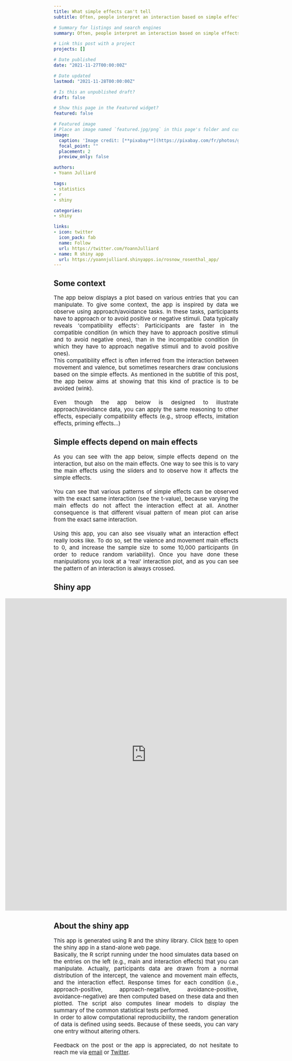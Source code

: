 ```yaml
---
title: What simple effects can't tell
subtitle: Often, people interpret an interaction based on simple effects. This post aims at showing that this kind of practice is to be avoided because simple effects also depend on main effects.

# Summary for listings and search engines
summary: Often, people interpret an interaction based on simple effects. This post aims at showing that this kind of practice is to be avoided because simple effects also depend on main effects.

# Link this post with a project
projects: []

# Date published
date: "2021-11-27T00:00:00Z"

# Date updated
lastmod: "2021-11-28T00:00:00Z"

# Is this an unpublished draft?
draft: false

# Show this page in the Featured widget?
featured: false

# Featured image
# Place an image named `featured.jpg/png` in this page's folder and customize its options here.
image:
  caption: 'Image credit: [**pixabay**](https://pixabay.com/fr/photos/garçon-la-paume-du-visage-enfant-666803/)'
  focal_point: ""
  placement: 2
  preview_only: false

authors:
- Yoann Julliard

tags:
- statistics
- r
- shiny

categories:
- shiny

links:
- icon: twitter
  icon_pack: fab
  name: Follow
  url: https://twitter.com/YoannJulliard
- name: R shiny app
  url: https://yoannjulliard.shinyapps.io/rosnow_rosenthal_app/
---
```


## Some context

<p style='font-size:15px; text-align: justify;'> 
The app below displays a plot based on various entries that you can manipulate. To give some context, the app is inspired by data we observe using approach/avoidance tasks. In these tasks, participants have to approach or to avoid positive or negative stimuli. Data typically reveals 'compatibility effects': Particicipants are faster in the compatible condition (in which they have to approach positive stimuli and to avoid negative ones), than in the incompatible condition (in which they have to approach negative stimuli and to avoid positive ones). 
<br>
This compatibility effect is often inferred from the interaction between movement and valence, but sometimes researchers draw conclusions based on the simple effects. As mentioned in the subtitle of this post, the app below aims at showing that this kind of practice is to be avoided (wink).
<br>
<br>
Even though the app below is designed to illustrate approach/avoidance data, you can apply the same reasoning to other effects, especially compatibility effects (e.g., stroop effects, imitation effects, priming effects...)
</p>

## Simple effects depend on main effects

<p style='font-size:15px; text-align: justify;'> 
As you can see with the app below, simple effects depend on the interaction, but also on the main effects. One way to see this is to vary the main effects using the sliders and to observe how it affects the simple effects.
<br><br>
You can see that various patterns of simple effects can be observed with the exact same interaction (see the t-value), because varying the main effects do not affect the interaction effect at all. Another consequence is that different visual pattern of mean plot can arise from the exact same interaction. 
<br><br>
Using this app, you can also see visually what an interaction effect really looks like. To do so, set the valence and movement main effects to 0, and increase the sample size to some 10,000 participants (in order to reduce random variability). Once you have done these manipulations you look at a 'real' interaction plot, and as you can see the pattern of an interaction is always crossed.
</p>

## Shiny app

<!-- the position absolute causes issues of positioning for the other elements of the website, try to find another solution -->
<div style= "position:absolute; left:10%; right:-10%;">
<iframe height="850px" width="80%" frameborder="no" src="https://yoannjulliard.shinyapps.io/rosnow_rosenthal_app/"> </iframe>
</div>

<!-- dirty hack to artificially add the height of the app in order that the other elements of the website appear -->
<div style= "height: 850px"></div>

## About the shiny app

<p style='font-size:15px; text-align: justify;'> 
This app is generated using R and the shiny library. Click <a href="https://yoannjulliard.shinyapps.io/rosnow_rosenthal_app/" target="_blank" title="https://yoannjulliard.shinyapps.io/rosnow_rosenthal_app/">here</a> to open the shiny app in a stand-alone web page.
<br>
Basically, the R script running under the hood simulates data based on the entries on the left (e.g., main and interaction  effects) that you can manipulate. Actually, participants data are drawn from a normal distribution of the intercept, the valence and movement main effects, and the interaction effect. Response times for each condition (i.e., approach-positive, approach-negative, avoidance-positive, avoidance-negative) are then computed based on these data and then plotted. The script also computes linear models to display the summary of the common statistical tests performed. 
<br>
In order to allow computational reproducibility, the random generation of data is defined using seeds. Because of these seeds, you can vary one entry without altering others.
<br><br>
Feedback on the post or the app is appreciated, do not hesitate to reach me via <a href="/#contact" target="_blank" title="/#contact">email</a> or <a href="https://twitter.com/YoannJulliard" target="_blank" title="https://twitter.com/YoannJulliard">Twitter</a>. 
</p>